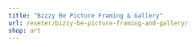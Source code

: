 ```yaml
---
title: "Bizzy Be Picture Framing & Gallery"
url: /exeter/bizzy-be-picture-framing-and-gallery/
shop: art
---
```

